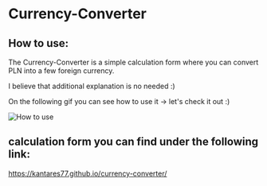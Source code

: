 # Currency-Converter

## How to use:

The Currency-Converter is a simple calculation form where you can convert PLN into a few foreign currency.

I believe that additional explanation is no needed :)

On the following gif you can see how to use it -> let's check it out :)

![How to use](https://github.com/Kantares77/currency-converter/blob/main/images/Currency-Conventer_howToUse.gif)

## calculation form you can find under the following link:

https://kantares77.github.io/currency-converter/

